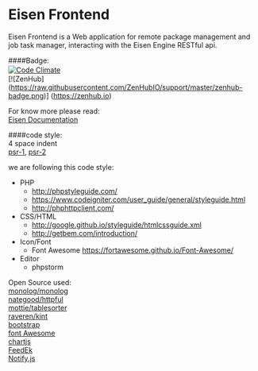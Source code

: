 # Eisen Frontend
Eisen Frontend is a Web application for remote package management and job task manager, interacting with the Eisen Engine RESTful api.
  
####Badge:  
[![Code Climate](https://codeclimate.com/github/eisen-dev/eisen_front/badges/gpa.svg)](https://codeclimate.com/github/eisen-dev/eisen_front)　　  
[![ZenHub] (https://raw.githubusercontent.com/ZenHubIO/support/master/zenhub-badge.png)] (https://zenhub.io)   
  
For know more please read:  
[Eisen Documentation](https://github.com/eisen-dev/eisen_docs)  
  
####code style:  
4 space indent  
[psr-1](http://www.php-fig.org/psr/psr-1/), [psr-2](http://www.php-fig.org/psr/psr-1/)  
  
we are following this code style:   
- PHP   
  - http://phpstyleguide.com/  
  - https://www.codeigniter.com/user_guide/general/styleguide.html  
  - http://phphttpclient.com/   
- CSS/HTML  
  - http://google.github.io/styleguide/htmlcssguide.xml  
  - http://getbem.com/introduction/  
- Icon/Font  
  - Font Awesome https://fortawesome.github.io/Font-Awesome/  
- Editor  
  - phpstorm  
  
Open Source used:  
[monolog/monolog](https://github.com/Seldaek/monolog)  
[nategood/httpful](https://github.com/nategood/httpful)  
[mottie/tablesorter](https://github.com/Mottie/tablesorter)  
[raveren/kint](https://github.com/raveren/kint)  
[bootstrap](getbootstrap.com/)  
[font Awesome](https://fortawesome.github.io/Font-Awesome/)  
[chartjs](http://chartjs.org/)  
[FeedEk](https://github.com/enginkizil/FeedEk)  
[Notify.js](https://notifyjs.com/)  
